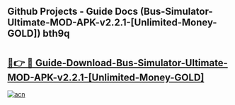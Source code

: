 ## Github Projects - Guide Docs (Bus-Simulator-Ultimate-MOD-APK-v2.2.1-[Unlimited-Money-GOLD]) bth9q

# <h2><a href="https://apkcomod.com?title=Bus-Simulator-Ultimate-MOD-APK-v2.2.1-[Unlimited-Money-GOLD]">🔗👉 🔴 Guide-Download-Bus-Simulator-Ultimate-MOD-APK-v2.2.1-[Unlimited-Money-GOLD] </a></h2>

[![acn](https://github.com/user-attachments/assets/0f9c940e-d8b0-45ae-aac7-cd30a18b3e1c)](https://apkcomod.com?title=Bus-Simulator-Ultimate-MOD-APK-v2.2.1-[Unlimited-Money-GOLD])
